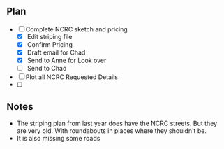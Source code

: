 ## Plan
- [ ] Complete NCRC sketch and pricing
	- [x] Edit striping file
	- [x] Confirm Pricing
	- [x] Draft email for Chad
	- [x] Send to Anne for Look over
	- [ ] Send to Chad
- [ ] Plot all NCRC Requested Details
- [ ] 
## Notes
- The striping plan from last year does have the NCRC streets. But they are very old. With roundabouts in places where they shouldn't be. 
- It is also missing some roads